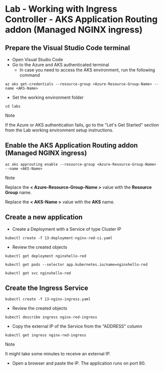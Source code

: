 # Lab - Working with Ingress Controller - AKS Application Routing addon (Managed NGINX ingress)

## Prepare the Visual Studio Code terminal

* Open Visual Studio Code
* Go to the Azure and AKS authenticated terminal
  * In case you need to access the AKS environment, run the following command

```shell
az aks get-credentials --resource-group <Azure-Resource-Group-Name> --name <AKS-Name> 
```

* Set the working environment folder

```shell
cd labs
```

> [!NOTE]
> If the Azure or AKS authentication fails, go to the "Let's Get Started" section from the  Lab working environment setup instructions.

## Enable the AKS Application Routing addon (Managed NGINX ingress)

```shell
az aks approuting enable --resource-group <Azure-Resource-Group-Name> --name <AKS-Name> 
```

> [!NOTE]
> Replace the **< Azure-Resource-Group-Name >** value with the **Resource Group** name.
>
> Replace the **< AKS-Name >** value with the **AKS** name.

## Create a new application

* Create a Deployment with a Service of type Cluster IP

```shell
kubectl create -f 13-deployment-nginx-red-ci.yaml
```

* Review the created objects

```shell
kubectl get deployment nginxhello-red

kubectl get pods --selector app.kubernetes.io/name=nginxhello-red

kubectl get svc nginxhello-red
```

## Create the Ingress Service

```shell
kubectl create -f 13-nginx-ingress.yaml
```

* Review the created objects

```shell
kubectl describe ingress nginx-red-ingress
```

* Copy the external IP of the Service from the "ADDRESS" column

```shell
kubectl get ingress nginx-red-ingress
```

> [!NOTE]
> It might take some minutes to receive an external IP.

* Open a browser and paste the IP. The application runs on port 80.

